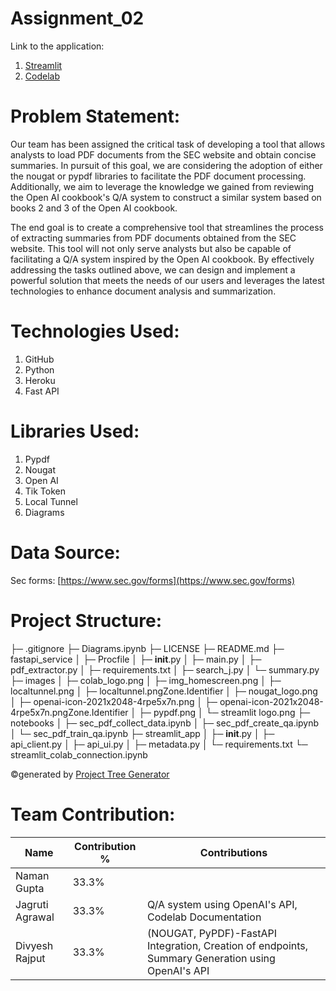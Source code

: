 # Assignment_02

Link to the application:

1. [Streamlit](https://apiuipy-3hhxvzfcbs9qornpewnjvd.streamlit.app/)
2. [Codelab](https://codelabs-preview.appspot.com/?file_id=)

# Problem Statement:

Our team has been assigned the critical task of developing a tool that allows analysts to load PDF documents from the SEC website and obtain concise summaries. In pursuit of this goal, we are considering the adoption of either the nougat or pypdf libraries to facilitate the PDF document processing. Additionally, we aim to leverage the knowledge we gained from reviewing the Open AI cookbook's Q/A system to construct a similar system based on books 2 and 3 of the Open AI cookbook.

The end goal is to create a comprehensive tool that streamlines the process of extracting summaries from PDF documents obtained from the SEC website. This tool will not only serve analysts but also be capable of facilitating a Q/A system inspired by the Open AI cookbook. By effectively addressing the tasks outlined above, we can design and implement a powerful solution that meets the needs of our users and leverages the latest technologies to enhance document analysis and summarization.

# Technologies Used:

1. GitHub
2. Python
3. Heroku
4. Fast API

# Libraries Used:

1. Pypdf
2. Nougat
3. Open AI
4. Tik Token
5. Local Tunnel
6. Diagrams

# Data Source:

Sec forms: [https://www.sec.gov/forms](https://www.sec.gov/forms)

# Project Structure:

├─ .gitignore
├─ Diagrams.ipynb
├─ LICENSE
├─ README.md
├─ fastapi_service
│  ├─ Procfile
│  ├─ __init__.py
│  ├─ main.py
│  ├─ pdf_extractor.py
│  ├─ requirements.txt
│  ├─ search_j.py
│  └─ summary.py
├─ images
│  ├─ colab_logo.png
│  ├─ img_homescreen.png
│  ├─ localtunnel.png
│  ├─ localtunnel.pngZone.Identifier
│  ├─ nougat_logo.png
│  ├─ openai-icon-2021x2048-4rpe5x7n.png
│  ├─ openai-icon-2021x2048-4rpe5x7n.pngZone.Identifier
│  ├─ pypdf.png
│  └─ streamlit logo.png
├─ notebooks
│  ├─ sec_pdf_collect_data.ipynb
│  ├─ sec_pdf_create_qa.ipynb
│  └─ sec_pdf_train_qa.ipynb
├─ streamlit_app
│  ├─ __init__.py
│  ├─ api_client.py
│  ├─ api_ui.py
│  ├─ metadata.py
│  └─ requirements.txt
└─ streamlit_colab_connection.ipynb

©generated by [Project Tree Generator](https://woochanleee.github.io/project-tree-generator)

# Team Contribution:

| Name            | Contribution % | Contributions |
|-----------------|----------------|---------------|
| Naman Gupta     |     33.3%      |              |
| Jagruti Agrawal |     33.3%      | Q/A system using OpenAI's API, Codelab Documentation              |
| Divyesh Rajput  |     33.3%      | (NOUGAT, PyPDF)-FastAPI Integration, Creation of endpoints, Summary Generation using OpenAI's API               |

